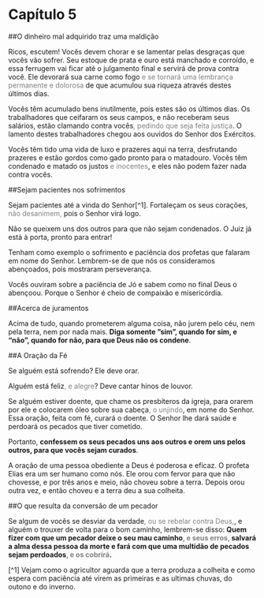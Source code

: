 # Capítulo 5

##O dinheiro mal adquirido traz uma maldição

Ricos, escutem! Vocês devem chorar e se lamentar pelas desgraças que vocês vão sofrer. Seu estoque de prata e ouro está manchado e corroído, e essa ferrugem vai ficar até o julgamento final e servirá de prova contra você. Ele devorará sua carne como fogo <font color="gray">e se tornará uma lembrança permanente e dolorosa</font> de que acumulou sua riqueza através destes últimos dias.

Vocês têm acumulado bens inutilmente, pois estes são os últimos dias. Os trabalhadores que ceifaram os seus campos, e não receberam seus salários, estão clamando contra vocês<font color="gray">, pedindo que seja feita justiça</font>. O lamento destes trabalhadores chegou aos ouvidos do Senhor dos Exércitos.

Vocês têm tido uma vida de luxo e prazeres aqui na terra, desfrutando prazeres e estão  gordos como gado pronto para o matadouro. Vocês têm condenado e matado os justos <font color="gray">e inocentes</font>, e eles não podem fazer nada contra vocês.

##Sejam pacientes nos sofrimentos

Sejam pacientes até a vinda do Senhor[^1]. Fortaleçam os seus corações, <font color="gray">não desanimem,</font> pois o Senhor virá logo.

Não se queixem uns dos outros para que não sejam condenados. O Juiz já está à porta, pronto para entrar!

Tenham como exemplo o sofrimento e paciência dos profetas que falaram em nome do Senhor. Lembrem-se de que nós os consideramos abençoados, pois mostraram perseverança.

Vocês ouviram sobre a paciência de Jó e sabem como no final Deus o abençoou. Porque o Senhor é cheio de compaixão e misericórdia.

##Acerca de juramentos

Acima de tudo, quando prometerem alguma coisa, não jurem pelo céu, nem pela terra, nem por nada mais. **Diga somente ”sim”, quando for sim, e “não”, quando for não, para que Deus não os condene**.

##A Oração da Fé

Se alguém está sofrendo? Ele deve orar.

Alguém está feliz<font color="gray">, e alegre</font>? Deve cantar hinos de louvor.

Se alguém estiver doente, que chame os presbíteros da igreja, para orarem por ele e colocarem óleo sobre sua cabeça<font color="gray">, o unjindo</font>, em nome do Senhor. Essa oração, feita com fé, curará o doente. O Senhor lhe dará saúde e perdoará os pecados que tiver cometido.

Portanto, **confessem os seus pecados uns aos outros e orem uns pelos outros, para que vocês sejam curados**.

A oração de uma pessoa obediente a Deus é poderosa e eficaz. O profeta Elias era um ser humano como nós. Ele orou com fervor para que não chovesse, e por três anos e meio, não choveu sobre a terra. Depois orou outra vez, e então choveu e a terra deu a sua colheita.

##O que resulta da conversão de um pecador

Se algum de vocês se desviar da verdade<font color="gray">, ou se rebelar contra Deus,</font>, e alguém o trouxer de volta para o bom caminho, lembrem-se disso: **Quem fizer com que um pecador deixe o seu mau caminho<font color="gray">, e seus erros,</font> salvará a alma dessa pessoa da morte e fará com que uma multidão de pecados sejam perdoados<font color="gray">, e os cobrirá</font>.**

[^1] Vejam como o agricultor aguarda que a terra produza a colheita e como espera com paciência até virem as primeiras e as ultimas chuvas, do outono e do inverno.
